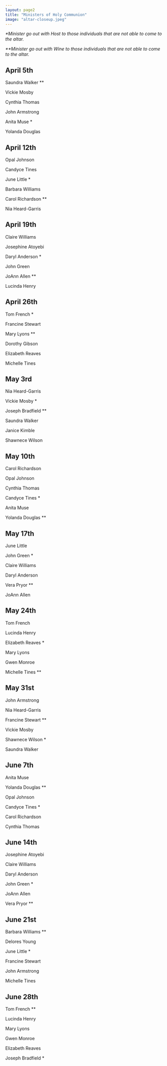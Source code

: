 ```yaml
---
layout: page2
title: "Ministers of Holy Communion"
image: "altar-closeup.jpeg"
---
```

_*Minister go out with Host to those individuals that are not able to come to the altar._

_**Minister go out with Wine to those individuals that are not able to come to the altar._

## **April 5th**

Saundra Walker **

Vickie Mosby

Cynthia Thomas

John Armstrong

Anita Muse *

Yolanda Douglas


## **April 12th**

Opal Johnson

Candyce Tines

June Little *

Barbara Williams

Carol Richardson **

Nia Heard-Garris

## **April 19th**

Claire Williams

Josephine Atoyebi

Daryl Anderson *

John Green

JoAnn Allen **

Lucinda Henry

## **April 26th**

Tom French *

Francine Stewart

Mary Lyons **

Dorothy Gibson

Elizabeth Reaves

Michelle Tines

## **May 3rd**

Nia Heard-Garris

Vickie Mosby *

Joseph Bradfield **

Saundra Walker

Janice Kimble

Shawnece Wilson

## **May 10th**

Carol Richardson

Opal Johnson

Cynthia Thomas

Candyce Tines *

Anita Muse

Yolanda Douglas **

## **May 17th**

June Little

John Green *

Claire Williams

Daryl Anderson

Vera  Pryor **

JoAnn Allen

## **May 24th**

Tom French

Lucinda Henry

Elizabeth Reaves *

Mary Lyons

Gwen Monroe

Michelle Tines **

## **May 31st**

John Armstrong

Nia Heard-Garris

Francine Stewart **

Vickie Mosby

Shawnece Wilson *

Saundra Walker

## **June 7th**

Anita Muse

Yolanda Douglas **

Opal Johnson

Candyce Tines *

Carol Richardson

Cynthia Thomas

## **June 14th**

Josephine Atoyebi

Claire Williams

Daryl Anderson

John Green *

JoAnn Allen

Vera Pryor **

## **June 21st**

Barbara Williams **

Delores Young

June Little *

Francine Stewart

John Armstrong

Michelle Tines

## **June 28th**

Tom French **

Lucinda Henry

Mary Lyons

Gwen Monroe

Elizabeth Reaves

Joseph Bradfield *